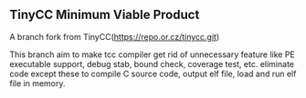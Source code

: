 ## TinyCC Minimum Viable Product


A branch fork from TinyCC(https://repo.or.cz/tinycc.git)


This branch aim to make tcc compiler get rid of unnecessary feature like PE executable support, debug stab, bound check, coverage test, etc. eliminate code except these to compile C source code, output elf file, load and run elf file in memory.





